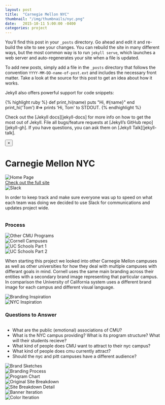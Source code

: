 ```yaml
---
layout: post
title:  "Carnegie Mellon NYC"
thumbnail: "/img/thumbnails/nyc.png"
date:   2015-10-11 5:00:00 -0400
categories: project
---
```


You’ll find this post in your `_posts` directory. Go ahead and edit it and re-build the site to see your changes. You can rebuild the site in many different ways, but the most common way is to run `jekyll serve`, which launches a web server and auto-regenerates your site when a file is updated.

To add new posts, simply add a file in the `_posts` directory that follows the convention `YYYY-MM-DD-name-of-post.ext` and includes the necessary front matter. Take a look at the source for this post to get an idea about how it works.

Jekyll also offers powerful support for code snippets:

{% highlight ruby %}
def print_hi(name)
  puts "Hi, #{name}"
end
print_hi('Tom')
#=> prints 'Hi, Tom' to STDOUT.
{% endhighlight %}

Check out the [Jekyll docs][jekyll-docs] for more info on how to get the most out of Jekyll. File all bugs/feature requests at [Jekyll’s GitHub repo][jekyll-gh]. If you have questions, you can ask them on [Jekyll Talk][jekyll-talk].

<div class="full reveal" id="nycModal" data-reveal>
  <button class="close-button" data-close aria-label="Close modal" type="button">
    <span aria-hidden="true">&times;</span>
  </button>

  <div class="row">
    <div class="small-12 columns">
      <h1 class="project-title">Carnegie Mellon NYC</h1>
    </div>
  </div>

  <div class="row">
    <div class="small-12 columns">
      <img class="image noSelect" src="img/nyc/nycDIO.png" alt="Home Page" />
    </div>
    <div class="small-12 columns">
      <a href="http://nyc.desgn.io" class="nycButton contentButton">Check out the full site</a>
    </div>
    <div class="small-12 columns">
      <img class="image noSelect" src="img/nyc/slack.png" alt="Slack" />
    </div>
    <div class="small-12 columns">
      <p class="body-dark text">In order to keep track and make sure everyone was up to speed on what each team was doing we decided to use Slack for communications and updates project wide.</p>
    </div>
  </div>

  <div class="row">
    <div class="small-12 columns">
      <h3 class="body-dark text">Process</h3>
    </div>
    <div class="small-12 columns">
      <img class="image noSelect" src="img/nyc/cmuEntities.png" alt="Other CMU Programs" />
    </div>
    <div class="small-12 columns">
      <img class="image noSelect" src="img/nyc/cornell.png" alt="Cornell Campuses" />
    </div>
    <div class="small-12 columns">
      <img class="image noSelect" src="img/nyc/uc1.png" alt="UC Schools Part 1" />
    </div>
    <div class="small-12 columns">
      <img class="image noSelect" src="img/nyc/uc2.png" alt="UC Schools Part 2" />
    </div>
    <div class="small-12 columns">
      <p class="body-dark text">When starting this project we looked into other Carnegie Mellon campuses as well as other universities for how they deal with multiple campuses with differant goals in mind. Cornell uses the same main branding across their entities with a secondary brand image representing that particular campus. In comparison the University of California system uses a different brand image for each campus and different visual language.</p>
    </div>
    <div class="small-12 columns">
      <img class="image noSelect" src="img/nyc/brandingInspiration.png" alt="Branding Inspiration" />
    </div>
    <div class="small-12 columns">
      <img class="image noSelect" src="img/nyc/nycInspiration.png" alt="NYC Inspiration" />
    </div>
  </div>

  <div class="row">
    <div class="small-12 columns">
      <h3 class="body-dark text">Questions to Answer</h3>
    </div>
    <div class="small-12 columns">
      <ul class="body-dark">
        <li>What are the public (emotional) associations of CMU?</li>
        <li>What is the NYC campus providing? What is its program structure? What will their students recieve?</li>
        <li>What kind of people does CMU want to attract to their nyc campus?</li>
        <li>What kind of people does cmu currently attract?</li>
        <li>Should the nyc and pitt campuses have a different audience?</li>
      </ul>
    </div>
    <div class="small-12 columns">
      <img class="image noSelect" src="img/nyc/brandSketches.png" alt="Brand Sketches" />
    </div>
    <div class="small-12 columns">
      <img class="image noSelect" src="img/nyc/brandingProcess.png" alt="Branding Process" />
    </div>
    <div class="small-12 columns">
      <img class="image noSelect" src="img/nyc/programChart.png" alt="Program Chart" />
    </div>
    <div class="small-12 columns">
      <img class="image noSelect" src="img/nyc/originalSiteBreakdown.png" alt="Original Site Breakdown" />
    </div>
    <div class="small-12 columns">
      <img class="image noSelect" src="img/nyc/siteBreakdownDetail.png" alt="Site Breakdown Detail" />
    </div>
    <div class="small-12 columns">
      <img class="image noSelect" src="img/nyc/bannerIterations.png" alt="Banner Iteration" />
    </div>
    <div class="small-12 columns">
      <img class="image noSelect" src="img/nyc/colorIteration.png" alt="Color Iteration" />
    </div>
  </div>
</div>
